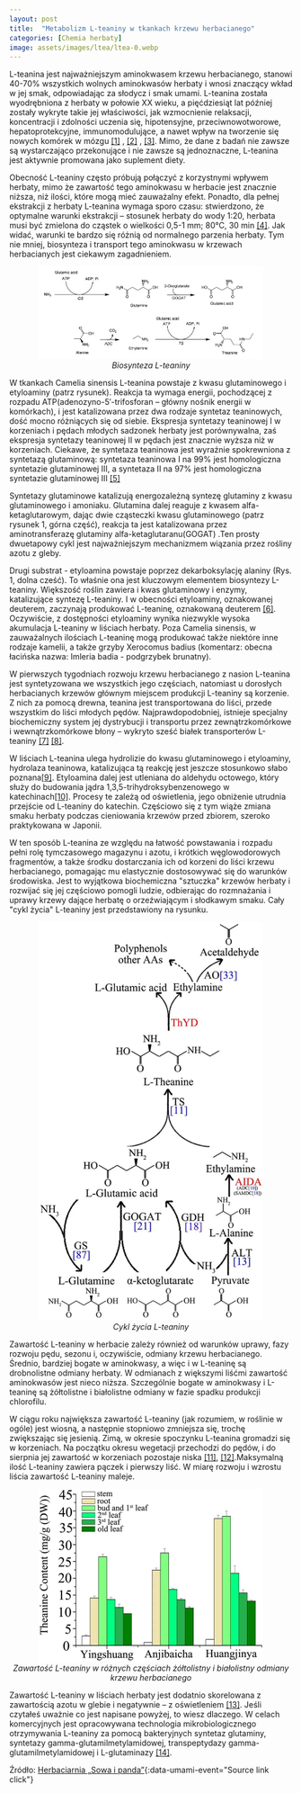 ```yaml
---
layout: post
title:  "Metabolizm L-teaniny w tkankach krzewu herbacianego"
categories: [Chemia herbaty]
image: assets/images/ltea/ltea-0.webp
---
```


L-teanina jest najważniejszym aminokwasem krzewu herbacianego, stanowi 40-70% wszystkich wolnych aminokwasów herbaty i wnosi znaczący wkład w jej smak, odpowiadając za słodycz i smak umami. L-teanina została wyodrębniona z herbaty w połowie XX wieku, a pięćdziesiąt lat później zostały wykryte takie jej właściwości, jak wzmocnienie relaksacji, koncentracji i zdolności uczenia się, hipotensyjne, przeciwnowotworowe, hepatoprotekcyjne, immunomodulujące, a nawet wpływ na tworzenie się nowych komórek w mózgu [[1]](https://pubmed.ncbi.nlm.nih.gov/21735448/) , [[2]](https://pubmed.ncbi.nlm.nih.gov/28429900/) , [[3]](https://pubmed.ncbi.nlm.nih.gov/31952134/). Mimo, że dane z badań nie zawsze są wystarczająco przekonujące i nie zawsze są jednoznaczne, L-teanina jest aktywnie promowana jako suplement diety.

Obecność L-teaniny często próbują połączyć z korzystnymi wpływem herbaty, mimo że zawartość tego aminokwasu w herbacie jest znacznie niższa, niż ilości, które mogą mieć zauważalny efekt. Ponadto, dla pełnej ekstrakcji z herbaty L-teanina wymaga sporo czasu: stwierdzono, że optymalne warunki ekstrakcji – stosunek herbaty do wody 1:20, herbata musi być zmielona do cząstek o wielkości 0,5-1 mm; 80°C, 30 min [[4]](https://pubmed.ncbi.nlm.nih.gov/21735551/). Jak widać, warunki te bardzo się różnią od normalnego parzenia herbaty. Tym nie mniej, biosynteza i transport tego aminokwasu w krzewach herbacianych jest ciekawym zagadnieniem.

<p align="center">
  <img alt="ltea-1" src="/assets/images/ltea/ltea-1.webp" width="400">
  <br>
    <em><i>Biosynteza L-teaniny </i></em>
</p>

W tkankach Camelia sinensis L-teanina powstaje z kwasu glutaminowego i etyloaminy (patrz rysunek). Reakcja ta wymaga energii, pochodzącej z rozpadu ATP(adenozyno-5′-trifosforan – główny nośnik energii w komórkach), i jest katalizowana przez dwa rodzaje syntetaz teaninowych, dość mocno różniących się od siebie. Ekspresja syntetazy teaninowej I w korzeniach i pędach młodych sadzonek herbaty jest porównywalna, zaś ekspresja syntetazy teaninowej II w pędach jest znacznie wyższa niż w korzeniach. Ciekawe, że syntetaza teaninowa jest wyraźnie spokrewniona z syntetazą glutaminową: syntetaza teaninowa I na 99% jest homologiczna syntetazie glutaminowej III, a syntetaza II na 97% jest homologiczna syntetazie glutaminowej III [[5]](https://www.sciencedirect.com/science/article/abs/pii/S1874390008000335?fbclid=IwAR3w45Yte96waWZ9mKs-YTjF-s0Y8NTX-EngpformPjK0ZExvN0S5zY5wEc&via%3Dihub)

Syntetazy glutaminowe katalizują energozależną syntezę glutaminy z kwasu glutaminowego i amoniaku. Glutamina dalej reaguje z kwasem alfa-ketaglutarowym, dając dwie cząsteczki kwasu glutaminowego (patrz rysunek 1, górna część), reakcja ta jest katalizowana przez aminotransferazę glutaminy alfa-ketaglutaranu(GOGAT) .Ten prosty dwuetapowy cykl jest najważniejszym mechanizmem wiązania przez rośliny azotu z gleby.

Drugi substrat - etyloamina powstaje poprzez dekarboksylację alaniny (Rys. 1, dolna cześć). To właśnie ona jest kluczowym elementem biosyntezy L-teaniny. Większość roślin zawiera i kwas glutaminowy i enzymy, katalizujące syntezę L-teaniny. I w obecności etyloaminy, oznakowanej deuterem, zaczynają produkować L-teaninę, oznakowaną deuterem [[6]](https://pubmed.ncbi.nlm.nih.gov/28796499/). Oczywiście, z dostępności etyloaminy wynika niezwykle wysoka akumulacja L-teaniny w liściach herbaty. Poza Camelia sinensis, w zauważalnych ilościach L-teaninę mogą produkować także niektóre inne rodzaje kamelii, a także grzyby Xerocomus badius (komentarz: obecna łacińska nazwa: Imleria badia - podgrzybek brunatny).

W pierwszych tygodniach rozwoju krzewu herbacianego z nasion L-teanina jest syntetyzowana we wszystkich jego częściach, natomiast u dorosłych herbacianych krzewów głównym miejscem produkcji L-teaniny są korzenie. Z nich za pomocą drewna, teanina jest transportowana do liści, przede wszystkim do liści młodych pędów. Najprawdopodobniej, istnieje specjalny biochemiczny system jej dystrybucji i transportu przez zewnątrzkomórkowe i wewnątrzkomórkowe błony – wykryto sześć białek transporterów L-teaniny [[7]](https://pubmed.ncbi.nlm.nih.gov/31461558/) [[8]](https://pubmed.ncbi.nlm.nih.gov/32067561/).

W liściach L-teanina ulega hydrolizie do kwasu glutaminowego i etyloaminy, hydrolaza teaninowa, katalizująca tą reakcję jest jeszcze stosunkowo słabo poznana[[9]](https://www.jstage.jst.go.jp/article/bbb1961/49/10/49_10_2913/_article?fbclid=IwAR0D4zH-FDxuh5vwKTcO9ubEjZ1OGA6FXhljH57_0mqb8jXRG-fWIVDSA0I). Etyloamina dalej jest utleniana do aldehydu octowego, który służy do budowania jądra 1,3,5-trihydroksybenzenowego w katechinach[[10]](https://www.sciencedirect.com/science/article/abs/pii/S0031942200882345?via%3Dihub&fbclid=IwAR1-xkRBNjBhCBZjEC-5gabLdB1w8g-3rBi54IqBOK5odYmq7QTqI8LwgUo). Procesy te zależą od oświetlenia, jego obniżenie utrudnia przejście od L-teaniny do katechin. Częściowo się z tym wiąże zmiana smaku herbaty podczas cieniowania krzewów przed zbiorem, szeroko praktykowana w Japonii.

W ten sposób L-teanina ze względu na łatwość powstawania i rozpadu pełni rolę tymczasowego magazynu i azotu, i krótkich węglowodorowych fragmentów, a także środku dostarczania ich od korzeni do liści krzewu herbacianego, pomagając mu elastycznie dostosowywać się do warunków środowiska. Jest to wyjątkowa biochemiczna "sztuczka" krzewów herbaty i rozwijać się jej częściowo pomogli ludzie, odbierając do rozmnażania i uprawy krzewy dające herbatę o orzeźwiającym i słodkawym smaku. Cały "cykl życia" L-teaniny jest przedstawiony na rysunku.

<p align="center">
  <img alt="ltea-2" src="/assets/images/ltea/ltea-2.webp" width="400">
  <br>
    <em><i>Cykl życia L-teaniny </i></em>
</p>

Zawartość L-teaniny w herbacie zależy również od warunków uprawy, fazy rozwoju pędu, sezonu i, oczywiście, odmiany krzewu herbacianego. Średnio, bardziej bogate w aminokwasy, a więc i w L-teaninę są drobnolistne odmiany herbaty. W odmianach z większymi liśćmi zawartość aminokwasów jest nieco niższa. Szczególnie bogate w aminokwasy i L-teaninę są żółtolistne i białolistne odmiany w fazie spadku produkcji chlorofilu.

W ciągu roku największa zawartość L-teaniny (jak rozumiem, w roślinie w ogóle) jest wiosną, a następnie stopniowo zmniejsza się, trochę zwiększając się jesienią. Zimą, w okresie spoczynku L-teanina gromadzi się w korzeniach. Na początku okresu wegetacji przechodzi do pędów, i do sierpnia jej zawartość w korzeniach pozostaje niska [[11]](https://www.ncbi.nlm.nih.gov/pmc/articles/PMC5383724/), [[12]](https://pubmed.ncbi.nlm.nih.gov/31749819/).Maksymalną ilość L-teaniny zawiera pączek i pierwszy liść. W miarę rozwoju i wzrostu liścia zawartość L-teaniny maleje.

<p align="center">
  <img alt="ltea-3" src="/assets/images/ltea/ltea-3.webp" width="400">
  <br>
    <em><i>Zawartość L-teaniny w różnych częściach żółtolistny i białolistny odmiany krzewu herbacianego </i></em>
</p>

Zawartość L-teaniny w liściach herbaty jest dodatnio skorelowana z zawartością azotu w glebie i negatywnie – z oświetleniem [[13]](https://pubmed.ncbi.nlm.nih.gov/26058162/). Jeśli czytałeś uważnie co jest napisane powyżej, to wiesz dlaczego. W celach komercyjnych jest opracowywana technologia mikrobiologicznego otrzymywania L-teaniny za pomocą bakteryjnych syntetaz glutaminy, syntetazy gamma-glutamilmetylamidowej,  transpeptydazy gamma-glutamilmetylamidowej i L-glutaminazy [[14]](https://pubmed.ncbi.nlm.nih.gov/25871834/).


Źródło: [Herbaciarnia „Sowa i panda”](https://vk.com/club47905050){:data-umami-event="Source link click"}
